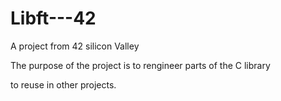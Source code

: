 # Libft---42
A project from 42 silicon Valley

The purpose of the project is to rengineer parts of the C library

to reuse in other projects.

